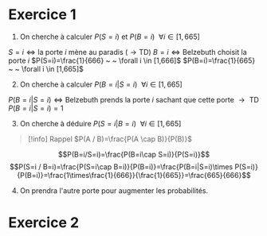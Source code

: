 # Exercice 1

1. On cherche à calculer $P(S=i) \text{ et } P(B=i) ~ ~\forall i \in [1,665]$

$S=i \Leftrightarrow \text{la porte }i \text{ mène au paradis } (\rightarrow \text{TD})$
$B=i \Leftrightarrow \text{Belzebuth choisit la porte } i$
$P(S=i)=\frac{1}{666} ~ ~ \forall i \in [1,666]$
$P(B=i)=\frac{1}{665} ~ ~ \forall i \in [1,665]$

2. On cherche à calculer $P(B=i|S=i) ~ ~\forall i \in [1,665]$ 

$P(B=i|S=i) \Leftrightarrow \text{Belzebuth prends la porte } i \text{ sachant que cette porte } \to \text{ TD}$
$P(B=i|S=i)=1$

3. On cherche à déduire $P(S=i|B=i) ~ ~\forall i \in [1,665]$

>[!info] Rappel
$P(A / B)=\frac{P(A \cap B)}{P(B)}$

$$P(B=i/S=i)=\frac{P(B=i\cap S=i)}{P(S=i)}$$
$$P(S=i / B=i)=\frac{P(S=i\cap B=i)}{P(B=i)}=\frac{P(B=i|S=i)\times P(S=i)}{P(B=i)}=\frac{1\times\frac{1}{666}}{\frac{1}{665}}=\frac{665}{666}$$


4. On prendra l'autre porte pour augmenter les probabilités.

# Exercice 2

